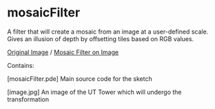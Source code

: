 # mosaicFilter
A filter that will create a mosaic from an image at a user-defined scale.  Gives an illusion of depth by offsetting tiles based on RGB values.

[Original Image](image.jpg)  /  [Mosaic Filter on Image](screenshot.png)

Contains:

[mosaicFilter.pde] Main source code for the sketch

[image.jpg] An image of the UT Tower which will undergo the transformation
